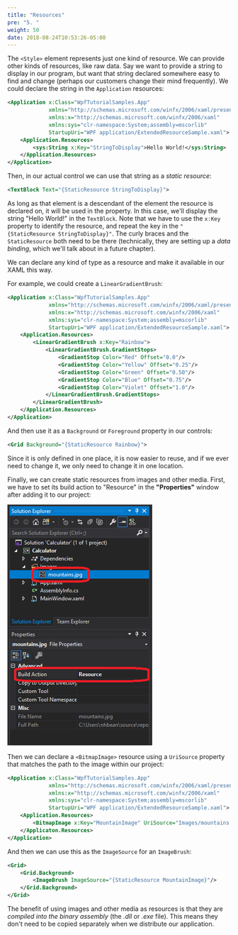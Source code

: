```yaml
---
title: "Resources"
pre: "5. "
weight: 50
date: 2018-08-24T10:53:26-05:00
---
```


The `<Style>` element represents just one kind of resource.  We can provide other kinds of resources, like raw data.  Say we want to provide a string to display in our program, but want that string declared somewhere easy to find and change (perhaps our customers change their mind frequently).  We could declare the string in the `Application` resources:

```xml
<Application x:Class="WpfTutorialSamples.App"
             xmlns="http://schemas.microsoft.com/winfx/2006/xaml/presentation"
             xmlns:x="http://schemas.microsoft.com/winfx/2006/xaml"
             xmlns:sys="clr-namespace:System;assembly=mscorlib"
             StartupUri="WPF application/ExtendedResourceSample.xaml">
    <Application.Resources>
        <sys:String x:Key="StringToDisplay">Hello World!</sys:String>
    </Application.Resources>
</Application>
```

Then, in our actual control we can use that string as a _static resource_:

```xml
<TextBlock Text="{StaticResource StringToDisplay}">
```

As long as that element is a descendant of the element the resource is declared on, it will be used in the property.  In this case, we'll display the string "Hello World!" in the `TextBlock`.  Note that we have to use the `x:Key` property to identify the resource, and repeat the key in the `"{StaticResource StringToDisplay}"`.  The curly braces and the `StaticResource` both need to be there (technically, they are setting up a _data binding_, which we'll talk about in a future chapter).

We can declare any kind of type as a resource and make it available in our XAML this way.  

For example, we could create a `LinearGradientBrush`:

```xml
<Application x:Class="WpfTutorialSamples.App"
             xmlns="http://schemas.microsoft.com/winfx/2006/xaml/presentation"
             xmlns:x="http://schemas.microsoft.com/winfx/2006/xaml"
             xmlns:sys="clr-namespace:System;assembly=mscorlib"
             StartupUri="WPF application/ExtendedResourceSample.xaml">
    <Application.Resources>
        <LinearGradientBrush x:Key="Rainbow">
            <LinearGradientBrush.GradientStops>
                <GradientStop Color="Red" Offset="0.0"/>
                <GradientStop Color="Yellow" Offset="0.25"/>
                <GradientStop Color="Green" Offset="0.50"/>
                <GradientStop Color="Blue" Offset="0.75"/>
                <GradientStop Color="Violet" Offset="1.0"/>
            </LinearGradientBrush.GradientStops>
        </LinearGradientBrush>
    </Application.Resources>
</Application>
```

And then use it as a `Background` or `Foreground` property in our controls:

```xml
<Grid Background="{StaticResource Rainbow}">
```

Since it is only defined in one place, it is now easier to reuse, and if we ever need to change it, we only need to change it in one location.

Finally, we can create static resources from images and other media.  First, we have to set its build action to "Resource" in the **"Properties"** window after adding it to our project:

![Setting the image properties](/images/2.2.5.1.png)

Then we can declare a `<BitmapImage>` resource using a `UriSource` property that matches the path to the image within our project:

```xml
<Application x:Class="WpfTutorialSamples.App"
             xmlns="http://schemas.microsoft.com/winfx/2006/xaml/presentation"
             xmlns:x="http://schemas.microsoft.com/winfx/2006/xaml"
             xmlns:sys="clr-namespace:System;assembly=mscorlib"
             StartupUri="WPF application/ExtendedResourceSample.xaml">
    <Application.Resources>
        <BitmapImage x:Key="MountainImage" UriSource="Images/mountains.jpg"/>
    </Applicaton.Resources>
</Application>
```

And then we can use this as the `ImageSource` for an `ImageBrush`:

```xml
<Grid>
    <Grid.Background>
        <ImageBrush ImageSource="{StaticResource MountainImage}"/>
    </Grid.Background>
</Grid>
```

The benefit of using images and other media as resources is that they are _compiled into the binary assembly_ (the _.dll_ or _.exe_ file).  This means they don't need to be copied separately when we distribute our application.